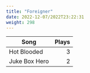 ```yaml
---
title: "Foreigner"
date: 2022-12-07/2022T23:22:31
weight: 298
---
```




 Song | Plays 
----- | -----:
Hot Blooded | 3
Juke Box Hero | 2
